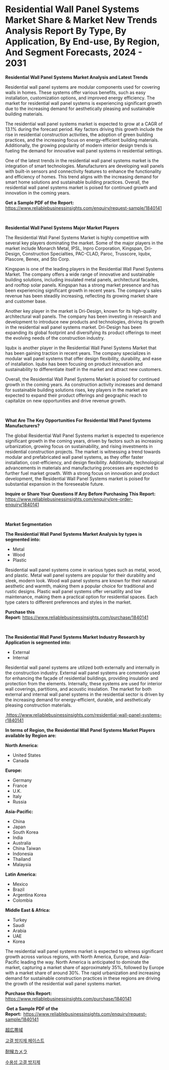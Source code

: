 <p><h1>Residential Wall Panel Systems Market Share & Market New Trends Analysis Report By Type, By Application, By End-use, By Region, And Segment Forecasts, 2024 - 2031</h1></p><p><strong>Residential Wall Panel Systems Market Analysis and Latest Trends</strong></p>
<p><p>Residential wall panel systems are modular components used for covering walls in homes. These systems offer various benefits, such as easy installation, customization options, and improved energy efficiency. The market for residential wall panel systems is experiencing significant growth due to the increasing demand for aesthetically pleasing and sustainable building materials.</p><p>The residential wall panel systems market is expected to grow at a CAGR of 13.1% during the forecast period. Key factors driving this growth include the rise in residential construction activities, the adoption of green building practices, and the increasing focus on energy-efficient building materials. Additionally, the growing popularity of modern interior design trends is fueling the demand for innovative wall panel systems in residential settings.</p><p>One of the latest trends in the residential wall panel systems market is the integration of smart technologies. Manufacturers are developing wall panels with built-in sensors and connectivity features to enhance the functionality and efficiency of homes. This trend aligns with the increasing demand for smart home solutions and sustainable building practices. Overall, the residential wall panel systems market is poised for continued growth and innovation in the coming years.</p></p>
<p><strong>Get a Sample PDF of the Report:&nbsp;</strong> <a href="https://www.reliablebusinessinsights.com/enquiry/request-sample/1840141">https://www.reliablebusinessinsights.com/enquiry/request-sample/1840141</a></p>
<p>&nbsp;</p>
<p><strong>Residential Wall Panel Systems Major Market Players</strong></p>
<p><p>The Residential Wall Panel Systems Market is highly competitive with several key players dominating the market. Some of the major players in the market include Monarch Metal, IPSL, Inpro Corporation, Kingspan, Dri-Design, Construction Specialties, PAC-CLAD, Paroc, Trusscore, Iqubx, Plascore, Benex, and Sto Corp.</p><p>Kingspan is one of the leading players in the Residential Wall Panel Systems Market. The company offers a wide range of innovative and sustainable building solutions, including insulated metal panels, architectural facades, and rooftop solar panels. Kingspan has a strong market presence and has been experiencing significant growth in recent years. The company's sales revenue has been steadily increasing, reflecting its growing market share and customer base.</p><p>Another key player in the market is Dri-Design, known for its high-quality architectural wall panels. The company has been investing in research and development to introduce new products and technologies, driving its growth in the residential wall panel systems market. Dri-Design has been expanding its global footprint and diversifying its product offerings to meet the evolving needs of the construction industry.</p><p>Iqubx is another player in the Residential Wall Panel Systems Market that has been gaining traction in recent years. The company specializes in modular wall panel systems that offer design flexibility, durability, and ease of installation. Iqubx has been focusing on product innovation and sustainability to differentiate itself in the market and attract new customers.</p><p>Overall, the Residential Wall Panel Systems Market is poised for continued growth in the coming years. As construction activity increases and demand for sustainable building solutions rises, key players in the market are expected to expand their product offerings and geographic reach to capitalize on new opportunities and drive revenue growth.</p></p>
<p>&nbsp;</p>
<p><strong>What Are The Key Opportunities For Residential Wall Panel Systems Manufacturers?</strong></p>
<p><p>The global Residential Wall Panel Systems market is expected to experience significant growth in the coming years, driven by factors such as increasing urbanization, growing focus on sustainability, and rising investments in residential construction projects. The market is witnessing a trend towards modular and prefabricated wall panel systems, as they offer faster installation, cost-efficiency, and design flexibility. Additionally, technological advancements in materials and manufacturing processes are expected to further fuel market growth. With a strong focus on innovation and product development, the Residential Wall Panel Systems market is poised for substantial expansion in the foreseeable future.</p></p>
<p><strong>Inquire or Share Your Questions If Any Before Purchasing This Report:</strong> <a href="https://www.reliablebusinessinsights.com/enquiry/pre-order-enquiry/1840141">https://www.reliablebusinessinsights.com/enquiry/pre-order-enquiry/1840141</a></p>
<p>&nbsp;</p>
<p><strong>Market Segmentation</strong></p>
<p><strong>The Residential Wall Panel Systems Market Analysis by types is segmented into:</strong></p>
<p><ul><li>Metal</li><li>Wood</li><li>Plastic</li></ul></p>
<p><p>Residential wall panel systems come in various types such as metal, wood, and plastic. Metal wall panel systems are popular for their durability and sleek, modern look. Wood wall panel systems are known for their natural aesthetic and warmth, making them a popular choice for traditional and rustic designs. Plastic wall panel systems offer versatility and low maintenance, making them a practical option for residential spaces. Each type caters to different preferences and styles in the market.</p></p>
<p><strong>Purchase this Report:&nbsp;</strong><a href="https://www.reliablebusinessinsights.com/purchase/1840141">https://www.reliablebusinessinsights.com/purchase/1840141</a></p>
<p>&nbsp;</p>
<p><strong>The Residential Wall Panel Systems Market Industry Research by Application is segmented into:</strong></p>
<p><ul><li>External</li><li>Internal</li></ul></p>
<p><p>Residential wall panel systems are utilized both externally and internally in the construction industry. External wall panel systems are commonly used for enhancing the façade of residential buildings, providing insulation and protection from the elements. Internally, these systems are used for interior wall coverings, partitions, and acoustic insulation. The market for both external and internal wall panel systems in the residential sector is driven by the increasing demand for energy-efficient, durable, and aesthetically pleasing construction materials.</p></p>
<p><a href="https://www.reliablebusinessinsights.com/residential-wall-panel-systems-r1840141">&nbsp;https://www.reliablebusinessinsights.com/residential-wall-panel-systems-r1840141</a></p>
<p><strong>In terms of Region, the Residential Wall Panel Systems Market Players available by Region are:</strong></p>
<p>
    <p> <strong> North America: </strong>
        <ul>
            <li>United States</li>
            <li>Canada</li>
        </ul>
        </p> 
    <p> <strong> Europe: </strong>
        <ul>
            <li>Germany</li>
            <li>France</li>
            <li>U.K.</li>
            <li>Italy</li>
            <li>Russia</li>
        </ul>
        </p> 
    <p> <strong> Asia-Pacific: </strong>
        <ul>
            <li>China</li>
            <li>Japan</li>
            <li>South Korea</li>
            <li>India</li>
            <li>Australia</li>
            <li>China Taiwan</li>
            <li>Indonesia</li>
            <li>Thailand</li>
            <li>Malaysia</li>
        </ul>
        </p> 
    <p> <strong> Latin America: </strong>
        <ul>
            <li>Mexico</li>
            <li>Brazil</li>
            <li>Argentina Korea</li>
            <li>Colombia</li>
        </ul>
        </p> 
    <p> <strong> Middle East & Africa: </strong>
        <ul>
            <li>Turkey</li>
            <li>Saudi</li>
            <li>Arabia</li>
            <li>UAE</li>
            <li>Korea</li>
        </ul>
    </p>
    </p>
<p><p>The residential wall panel systems market is expected to witness significant growth across various regions, with North America, Europe, and Asia-Pacific leading the way. North America is anticipated to dominate the market, capturing a market share of approximately 35%, followed by Europe with a market share of around 30%. The rapid urbanization and increasing demand for sustainable construction practices in these regions are driving the growth of the residential wall panel systems market.</p></p>
<p><strong>Purchase this Report: </strong><a href="https://www.reliablebusinessinsights.com/purchase/1840141">https://www.reliablebusinessinsights.com/purchase/1840141</a></p>
<p>&nbsp;<strong>Get a Sample PDF of the Report:&nbsp;&nbsp;</strong><a href="https://www.reliablebusinessinsights.com/enquiry/request-sample/1840141">https://www.reliablebusinessinsights.com/enquiry/request-sample/1840141</a></p>
<p><strong></strong></p>
<p><p><a href="https://medium.com/@karinaokon69/%E3%82%B0%E3%83%AD%E3%83%BC%E3%83%90%E3%83%AB%E8%B6%85%E5%BA%83%E5%B8%AF%E5%9F%9F%E5%B8%82%E5%A0%B4%E8%A6%8F%E6%A8%A1%E3%81%AF-%E5%B9%B4%E7%8E%877-%E3%81%A7%E6%88%90%E9%95%B7%E3%81%97-%E3%81%93%E3%81%AE%E3%83%AC%E3%83%9D%E3%83%BC%E3%83%88%E3%81%AF%E5%B8%82%E5%A0%B4%E3%81%AE%E6%88%90%E9%95%B7-%E3%83%88%E3%83%AC%E3%83%B3%E3%83%89-%E6%A9%9F%E4%BC%9A-2024%E5%B9%B4%E3%81%8B%E3%82%892031%E5%B9%B4%E3%81%AE%E4%BA%88%E6%B8%AC%E3%82%92%E5%8F%96%E3%82%8A%E6%89%B1%E3%81%A3%E3%81%A6%E3%81%84%E3%81%BE%E3%81%99-52faa347a797">超広帯域</a></p><p><a href="https://medium.com/@kylevasquez266/%ED%95%AD%EC%9D%91%EA%B3%A0%EC%A0%9C-%ED%8E%98%EC%9D%B4%EC%8A%A4%ED%8A%B8-%EC%8B%9C%EC%9E%A5-%EA%B8%80%EB%A1%9C%EB%B2%8C-%EC%8B%9C%EC%9E%A5-%EB%8F%99%ED%96%A5-%EB%B0%8F-%ED%8C%90%EB%A7%A4-%EB%8F%99%ED%96%A5-2024%EB%85%84%EB%B6%80%ED%84%B0-2031%EB%85%84%EA%B9%8C%EC%A7%80-8762c3137fe2">고결 방지제 페이스트</a></p><p><a href="https://medium.com/@karinaokon69/%E6%B0%97%E8%B1%A1%E8%80%90%E6%80%A7%E3%82%AB%E3%83%A1%E3%83%A9%E5%B8%82%E5%A0%B4%E3%81%AE%E3%82%B5%E3%82%A4%E3%82%BA%E3%81%A8%E3%82%B7%E3%82%A7%E3%82%A2%E5%88%86%E6%9E%90-%E6%88%90%E9%95%B7%E3%83%88%E3%83%AC%E3%83%B3%E3%83%89%E3%81%8A%E3%82%88%E3%81%B3%E4%BA%88%E6%B8%AC2024%E5%B9%B4-2031%E5%B9%B4-180b3863990f">耐候カメラ</a></p><p><a href="https://medium.com/@kylevasquez266/%EC%88%98%EC%9A%A9%EC%84%B1-%ED%95%AD%EC%9D%B5%EA%B1%B0-%EB%B6%84%EB%A7%90-%EC%8B%9C%EC%9E%A5-%EA%B8%80%EB%A1%9C%EB%B2%8C-%EC%8B%9C%EC%9E%A5-%EB%8F%99%ED%96%A5-%EB%B0%8F-%ED%8C%90%EB%A7%A4-%EB%8F%99%ED%96%A5-2024%EB%85%84%EB%B6%80%ED%84%B0-2031%EB%85%84%EA%B9%8C%EC%A7%80-c3c779c179a2">수용성 고결 방지제</a></p></p>